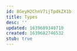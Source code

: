 ```yaml
---
id: 8GeyH2ChnV7ijTpdkZX1b
title: Types
desc: ''
updated: 1639689340710
created: 1639682746532
stub: true
---
```

